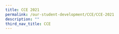 ```yaml
---
title: CCE 2021
permalink: /our-student-development/CCE/CCE-2021
description: ""
third_nav_title: CCE
---
```

